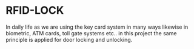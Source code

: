 # RFID-LOCK
In daily life as we are using the key card system in many ways likewise in biometric, ATM cards, toll gate systems etc.. in this project the same principle is applied for door locking and unlocking.
